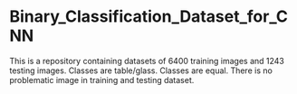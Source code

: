 # Binary_Classification_Dataset_for_CNN
This is a repository containing datasets of 6400 training images and 1243 testing images. Classes are table/glass.
Classes are equal. There is no problematic image in training and testing dataset.
